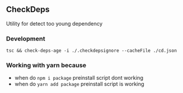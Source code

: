 ## CheckDeps

Utility for detect too young dependency

### Development

`tsc && check-deps-age -i ./.checkdepsignore --cacheFile ./cd.json`

### Working with yarn because

- when do `npm i package` preinstall script dont working
- when do `yarn add package` preinstall script is working
